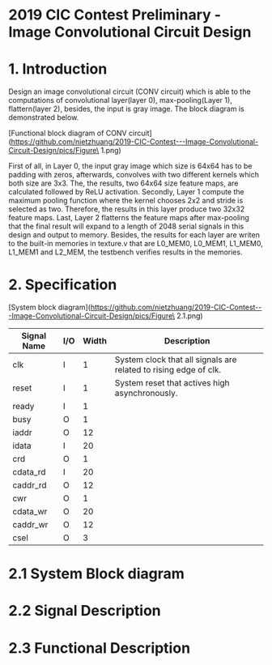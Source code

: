 # 2019 CIC Contest Preliminary - Image Convolutional Circuit Design

# **1. Introduction**

Design an image convolutional circuit (CONV circuit) which is able to the computations of convolutional layer(layer 0), max-pooling(Layer 1), flattern(layer 2), besides, the input is gray image. The block diagram is demonstrated below.

[Functional block diagram of CONV circuit](https://github.com/nietzhuang/2019-CIC-Contest---Image-Convolutional-Circuit-Design/pics/Figure\ 1.png)

First of all, in Layer 0, the input gray image which size is 64x64 has to be padding with zeros, afterwards, convolves with two different kernels which both size are 3x3. The, the results, two 64x64 size feature maps, are calculated followed by ReLU activation.
Secondly, Layer 1 compute the maximum pooling function where the kernel chooses 2x2 and stride is selected as two. Therefore, the results in this layer produce two 32x32 feature maps.
Last, Layer 2 flatterns the feature maps after max-pooling that the final result will expand to a length of 2048 serial signals in this design and output to memory.
Besides, the results for each layer are writen to the built-in memories in texture.v that are L0_MEM0, L0_MEM1, L1_MEM0, L1_MEM1 and L2_MEM, the testbench verifies results in the memories.


# **2. Specification**
[System block diagram](https://github.com/nietzhuang/2019-CIC-Contest---Image-Convolutional-Circuit-Design/pics/Figure\ 2.1.png)

| Signal Name | I/O | Width | Description 																 |
|-------------|-----|-------|----------------------------------------------------------------------------|
|	  clk	  |  I  |   1   | System clock that all signals are related to rising edge of clk.       	 |	  
|    reset    |  I  |   1   | System reset that actives high asynchronously. 							 | 
|    ready    |  I  |   1   | 																			 |
|	 busy     |  O  |   1   |																			 |
|	 iaddr    |  O  |  12   | 																			 |
|    idata    |  I  |  20   |																			 |
|     crd     |  O  |   1   |																			 |
|   cdata_rd  |  I  |  20   |																			 |
|   caddr_rd  |  O  |  12   |																			 |
|     cwr     |  O  |   1   |																			 |
|	cdata_wr  |  O	|  20   |																		     |		 
|   caddr_wr  |  O  |  12   |                                                                            |
|     csel    |  O  |   3   |                                                                            |





# 2.1 System Block diagram
# 2.2 Signal Description
# 2.3 Functional Description

